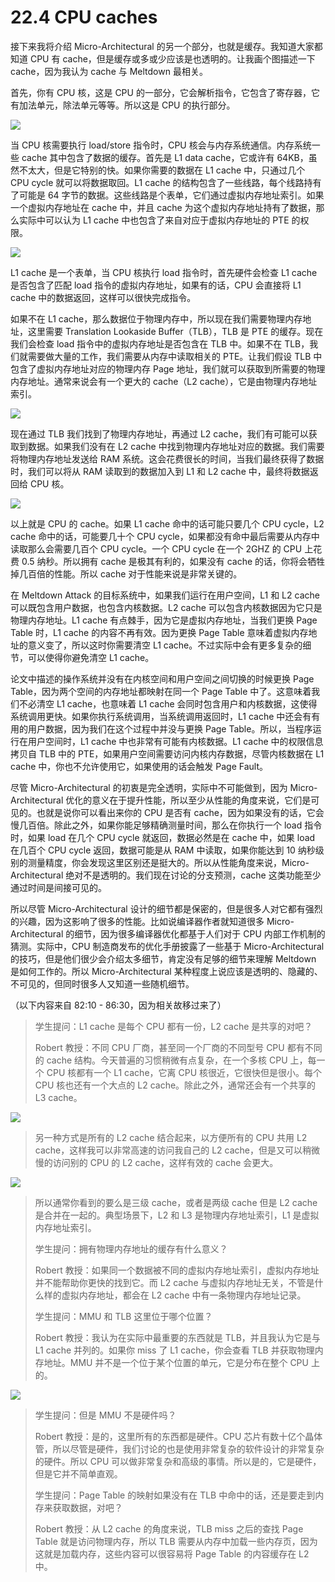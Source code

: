 # 22.4 CPU caches

接下来我将介绍 Micro-Architectural 的另一个部分，也就是缓存。我知道大家都知道 CPU 有 cache，但是缓存或多或少应该是也透明的。让我画个图描述一下 cache，因为我认为 cache 与 Meltdown 最相关。

首先，你有 CPU 核，这是 CPU 的一部分，它会解析指令，它包含了寄存器，它有加法单元，除法单元等等。所以这是 CPU 的执行部分。

![](<../assets/image (159).png>)

当 CPU 核需要执行 load/store 指令时，CPU 核会与内存系统通信。内存系统一些 cache 其中包含了数据的缓存。首先是 L1 data cache，它或许有 64KB，虽然不太大，但是它特别的快。如果你需要的数据在 L1 cache 中，只通过几个 CPU cycle 就可以将数据取回。L1 cache 的结构包含了一些线路，每个线路持有了可能是 64 字节的数据。这些线路是个表单，它们通过虚拟内存地址索引。如果一个虚拟内存地址在 cache 中，并且 cache 为这个虚拟内存地址持有了数据，那么实际中可以认为 L1 cache 中也包含了来自对应于虚拟内存地址的 PTE 的权限。

![](<../assets/image (61).png>)

L1 cache 是一个表单，当 CPU 核执行 load 指令时，首先硬件会检查 L1 cache 是否包含了匹配 load 指令的虚拟内存地址，如果有的话，CPU 会直接将 L1 cache 中的数据返回，这样可以很快完成指令。

如果不在 L1 cache，那么数据位于物理内存中，所以现在我们需要物理内存地址，这里需要 Translation Lookaside Buffer（TLB），TLB 是 PTE 的缓存。现在我们会检查 load 指令中的虚拟内存地址是否包含在 TLB 中。如果不在 TLB，我们就需要做大量的工作，我们需要从内存中读取相关的 PTE。让我们假设 TLB 中包含了虚拟内存地址对应的物理内存 Page 地址，我们就可以获取到所需要的物理内存地址。通常来说会有一个更大的 cache（L2 cache），它是由物理内存地址索引。

![](<../assets/image (41).png>)

现在通过 TLB 我们找到了物理内存地址，再通过 L2 cache，我们有可能可以获取到数据。如果我们没有在 L2 cache 中找到物理内存地址对应的数据。我们需要将物理内存地址发送给 RAM 系统。这会花费很长的时间，当我们最终获得了数据时，我们可以将从 RAM 读取到的数据加入到 L1 和 L2 cache 中，最终将数据返回给 CPU 核。

![](<../assets/image (147).png>)

以上就是 CPU 的 cache。如果 L1 cache 命中的话可能只要几个 CPU cycle，L2 cache 命中的话，可能要几十个 CPU cycle，如果都没有命中最后需要从内存中读取那么会需要几百个 CPU cycle。一个 CPU cycle 在一个 2GHZ 的 CPU 上花费 0.5 纳秒。所以拥有 cache 是极其有利的，如果没有 cache 的话，你将会牺牲掉几百倍的性能。所以 cache 对于性能来说是非常关键的。

在 Meltdown Attack 的目标系统中，如果我们运行在用户空间，L1 和 L2 cache 可以既包含用户数据，也包含内核数据。L2 cache 可以包含内核数据因为它只是物理内存地址。L1 cache 有点棘手，因为它是虚拟内存地址，当我们更换 Page Table 时，L1 cache 的内容不再有效。因为更换 Page Table 意味着虚拟内存地址的意义变了，所以这时你需要清空 L1 cache。不过实际中会有更多复杂的细节，可以使得你避免清空 L1 cache。

论文中描述的操作系统并没有在内核空间和用户空间之间切换的时候更换 Page Table，因为两个空间的内存地址都映射在同一个 Page Table 中了。这意味着我们不必清空 L1 cache，也意味着 L1 cache 会同时包含用户和内核数据，这使得系统调用更快。如果你执行系统调用，当系统调用返回时，L1 cache 中还会有有用的用户数据，因为我们在这个过程中并没与更换 Page Table。所以，当程序运行在用户空间时，L1 cache 中也非常有可能有内核数据。L1 cache 中的权限信息拷贝自 TLB 中的 PTE，如果用户空间需要访问内核内存数据，尽管内核数据在 L1 cache 中，你也不允许使用它，如果使用的话会触发 Page Fault。

尽管 Micro-Architectural 的初衷是完全透明，实际中不可能做到，因为 Micro-Architectural 优化的意义在于提升性能，所以至少从性能的角度来说，它们是可见的。也就是说你可以看出来你的 CPU 是否有 cache，因为如果没有的话，它会慢几百倍。除此之外，如果你能足够精确测量时间，那么在你执行一个 load 指令时，如果 load 在几个 CPU cycle 就返回，数据必然是在 cache 中，如果 load 在几百个 CPU cycle 返回，数据可能是从 RAM 中读取，如果你能达到 10 纳秒级别的测量精度，你会发现这里区别还是挺大的。所以从性能角度来说，Micro-Architectural 绝对不是透明的。我们现在讨论的分支预测，cache 这类功能至少通过时间是间接可见的。

所以尽管 Micro-Architectural 设计的细节都是保密的，但是很多人对它都有强烈的兴趣，因为这影响了很多的性能。比如说编译器作者就知道很多 Micro-Architectural 的细节，因为很多编译器优化都基于人们对于 CPU 内部工作机制的猜测。实际中，CPU 制造商发布的优化手册披露了一些基于 Micro-Architectural 的技巧，但是他们很少会介绍太多细节，肯定没有足够的细节来理解 Meltdown 是如何工作的。所以 Micro-Architectural 某种程度上说应该是透明的、隐藏的、不可见的，但同时很多人又知道一些随机细节。

（以下内容来自 82:10 - 86:30，因为相关故移过来了）

> 学生提问：L1 cache 是每个 CPU 都有一份，L2 cache 是共享的对吧？
>
> Robert 教授：不同 CPU 厂商，甚至同一个厂商的不同型号 CPU 都有不同的 cache 结构。今天普遍的习惯稍微有点复杂，在一个多核 CPU 上，每一个 CPU 核都有一个 L1 cache，它离 CPU 核很近，它很快但是很小。每个 CPU 核也还有一个大点的 L2 cache。除此之外，通常还会有一个共享的 L3 cache。

![](<../assets/image (138).png>)

> 另一种方式是所有的 L2 cache 结合起来，以方便所有的 CPU 共用 L2 cache，这样我可以非常高速的访问我自己的 L2 cache，但是又可以稍微慢的访问别的 CPU 的 L2 cache，这样有效的 cache 会更大。

![](<../assets/image (15).png>)

> 所以通常你看到的要么是三级 cache，或者是两级 cache 但是 L2 cache 是合并在一起的。典型场景下，L2 和 L3 是物理内存地址索引，L1 是虚拟内存地址索引。
>
> 学生提问：拥有物理内存地址的缓存有什么意义？
>
> Robert 教授：如果同一个数据被不同的虚拟内存地址索引，虚拟内存地址并不能帮助你更快的找到它。而 L2 cache 与虚拟内存地址无关，不管是什么样的虚拟内存地址，都会在 L2 cache 中有一条物理内存地址记录。
>
> 学生提问：MMU 和 TLB 这里位于哪个位置？
>
> Robert 教授：我认为在实际中最重要的东西就是 TLB，并且我认为它是与 L1 cache 并列的。如果你 miss 了 L1 cache，你会查看 TLB 并获取物理内存地址。MMU 并不是一个位于某个位置的单元，它是分布在整个 CPU 上的。

![](<../assets/image (14).png>)

> 学生提问：但是 MMU 不是硬件吗？
>
> Robert 教授：是的，这里所有的东西都是硬件。CPU 芯片有数十亿个晶体管，所以尽管是硬件，我们讨论的也是使用非常复杂的软件设计的非常复杂的硬件。所以 CPU 可以做非常复杂和高级的事情。所以是的，它是硬件，但是它并不简单直观。
>
> 学生提问：Page Table 的映射如果没有在 TLB 中命中的话，还是要走到内存来获取数据，对吧？
>
> Robert 教授：从 L2 cache 的角度来说，TLB miss 之后的查找 Page Table 就是访问物理内存，所以 TLB 需要从内存中加载一些内存页，因为这就是加载内存，这些内容可以很容易将 Page Table 的内容缓存在 L2 中。
